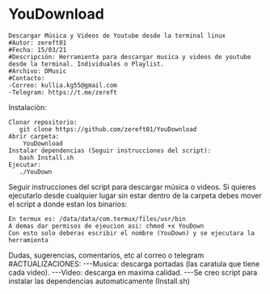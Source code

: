# YouDownload
	Descargar Música y Videos de Youtube desde la terminal linux
	#Autor: zereft01
	#Fecha: 15/03/21
	#Descripción: Herramienta para descargar musica y videos de youtube desde la terminal. Individuales o Playlist.
	#Archivo: DMusic 
	#Contacto:
	-Correo: kullia.kg55@gmail.com
	-Telegram: https://t.me/zereft


Instalaciòn:

	Clonar repositorio:
	   git clone https://github.com/zereft01/YouDownload
	Abrir carpeta:
		YouDownload
	Instalar dependencias (Seguir instrucciones del script):
	   bash Install.sh
	Ejecutar:
	   ./YouDown




Seguir instrucciones del script para descargar música o videos.
Si quieres ejecutarlo desde cualquier lugar sin estar dentro de la carpeta debes mover el script a donde estan los binarios:

	En termux es: /data/data/com.termux/files/usr/bin
	A demas dar permisos de ejeucion asi: chmod +x YouDown
	Con esto solo deberas escribir el nombre (YouDown) y se ejecutara la herramienta

Dudas, sugerencias, comentarios, etc al correo o telegram
#ACTUALIZACIONES: 
---Musica: descarga portadas (las caratula que tiene cada video). 
---Video: descarga en maxima calidad.
---Se creo script para instalar las dependencias automaticamente (Install.sh)
